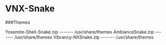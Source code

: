 # VNX-Snake
###Themes


Yosemite-Shell-Snake.zip ------- /usr/share/themes
AmbianceSnake.zip ------- /usr/share/themes
Vibrancy-NXSnake.zip ------- /usr/share/themes
